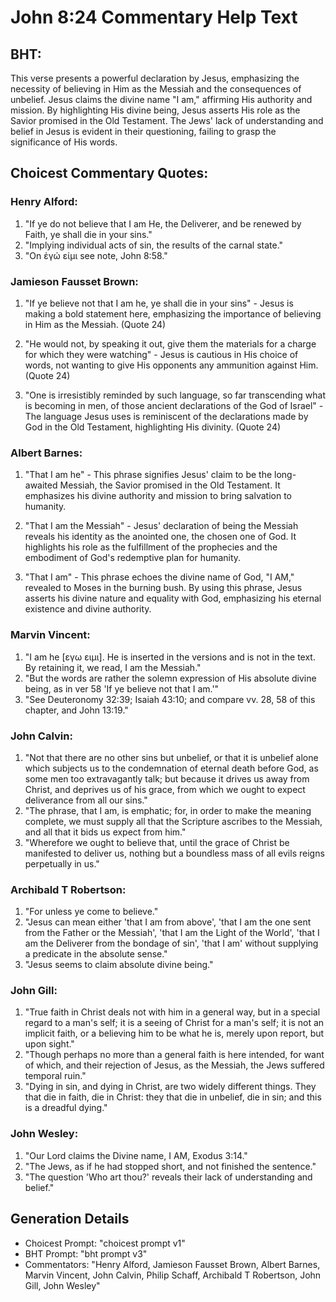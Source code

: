 # John 8:24 Commentary Help Text

## BHT:
This verse presents a powerful declaration by Jesus, emphasizing the necessity of believing in Him as the Messiah and the consequences of unbelief. Jesus claims the divine name "I am," affirming His authority and mission. By highlighting His divine being, Jesus asserts His role as the Savior promised in the Old Testament. The Jews' lack of understanding and belief in Jesus is evident in their questioning, failing to grasp the significance of His words.

## Choicest Commentary Quotes:
### Henry Alford:
1. "If ye do not believe that I am He, the Deliverer, and be renewed by Faith, ye shall die in your sins."
2. "Implying individual acts of sin, the results of the carnal state."
3. "On ἐγώ εἰμι see note, John 8:58."

### Jamieson Fausset Brown:
1. "If ye believe not that I am he, ye shall die in your sins" - Jesus is making a bold statement here, emphasizing the importance of believing in Him as the Messiah. (Quote 24)

2. "He would not, by speaking it out, give them the materials for a charge for which they were watching" - Jesus is cautious in His choice of words, not wanting to give His opponents any ammunition against Him. (Quote 24)

3. "One is irresistibly reminded by such language, so far transcending what is becoming in men, of those ancient declarations of the God of Israel" - The language Jesus uses is reminiscent of the declarations made by God in the Old Testament, highlighting His divinity. (Quote 24)

### Albert Barnes:
1. "That I am he" - This phrase signifies Jesus' claim to be the long-awaited Messiah, the Savior promised in the Old Testament. It emphasizes his divine authority and mission to bring salvation to humanity.

2. "That I am the Messiah" - Jesus' declaration of being the Messiah reveals his identity as the anointed one, the chosen one of God. It highlights his role as the fulfillment of the prophecies and the embodiment of God's redemptive plan for humanity.

3. "That I am" - This phrase echoes the divine name of God, "I AM," revealed to Moses in the burning bush. By using this phrase, Jesus asserts his divine nature and equality with God, emphasizing his eternal existence and divine authority.

### Marvin Vincent:
1. "I am he [εγω ειμι]. He is inserted in the versions and is not in the text. By retaining it, we read, I am the Messiah." 
2. "But the words are rather the solemn expression of His absolute divine being, as in ver 58 'If ye believe not that I am.'"
3. "See Deuteronomy 32:39; Isaiah 43:10; and compare vv. 28, 58 of this chapter, and John 13:19."

### John Calvin:
1. "Not that there are no other sins but unbelief, or that it is unbelief alone which subjects us to the condemnation of eternal death before God, as some men too extravagantly talk; but because it drives us away from Christ, and deprives us of his grace, from which we ought to expect deliverance from all our sins."
2. "The phrase, that I am, is emphatic; for, in order to make the meaning complete, we must supply all that the Scripture ascribes to the Messiah, and all that it bids us expect from him."
3. "Wherefore we ought to believe that, until the grace of Christ be manifested to deliver us, nothing but a boundless mass of all evils reigns perpetually in us."

### Archibald T Robertson:
1. "For unless ye come to believe."
2. "Jesus can mean either 'that I am from above', 'that I am the one sent from the Father or the Messiah', 'that I am the Light of the World', 'that I am the Deliverer from the bondage of sin', 'that I am' without supplying a predicate in the absolute sense."
3. "Jesus seems to claim absolute divine being."

### John Gill:
1. "True faith in Christ deals not with him in a general way, but in a special regard to a man's self; it is a seeing of Christ for a man's self; it is not an implicit faith, or a believing him to be what he is, merely upon report, but upon sight."
2. "Though perhaps no more than a general faith is here intended, for want of which, and their rejection of Jesus, as the Messiah, the Jews suffered temporal ruin."
3. "Dying in sin, and dying in Christ, are two widely different things. They that die in faith, die in Christ: they that die in unbelief, die in sin; and this is a dreadful dying."

### John Wesley:
1. "Our Lord claims the Divine name, I AM, Exodus 3:14."
2. "The Jews, as if he had stopped short, and not finished the sentence."
3. "The question 'Who art thou?' reveals their lack of understanding and belief."


## Generation Details
- Choicest Prompt: "choicest prompt v1"
- BHT Prompt: "bht prompt v3"
- Commentators: "Henry Alford, Jamieson Fausset Brown, Albert Barnes, Marvin Vincent, John Calvin, Philip Schaff, Archibald T Robertson, John Gill, John Wesley"
